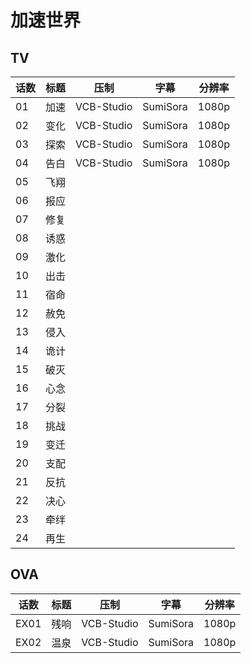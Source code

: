 # 加速世界

## TV

| 话数 | 标题 | 压制 | 字幕 | 分辨率 |
| --- | --- | --- | --- | --- |
| 01 | 加速 | VCB-Studio | SumiSora | 1080p |
| 02 | 变化 | VCB-Studio | SumiSora | 1080p |
| 03 | 探索 | VCB-Studio | SumiSora | 1080p |
| 04 | 告白 | VCB-Studio | SumiSora | 1080p |
| 05 | 飞翔 | | | |
| 06 | 报应 | | | |
| 07 | 修复 | | | |
| 08 | 诱惑 | | | |
| 09 | 激化 | | | |
| 10 | 出击 | | | |
| 11 | 宿命 | | | |
| 12 | 赦免 | | | |
| 13 | 侵入 | | | |
| 14 | 诡计 | | | |
| 15 | 破灭 | | | |
| 16 | 心念 | | | |
| 17 | 分裂 | | | |
| 18 | 挑战 | | | |
| 19 | 变迁 | | | |
| 20 | 支配 | | | |
| 21 | 反抗 | | | |
| 22 | 决心 | | | |
| 23 | 牵绊 | | | |
| 24 | 再生 | | | |

## OVA

| 话数 | 标题 | 压制 | 字幕 | 分辨率 |
| --- | --- | --- | --- | --- |
| EX01 | 残响 | VCB-Studio | SumiSora | 1080p |
| EX02 | 温泉 | VCB-Studio | SumiSora | 1080p |